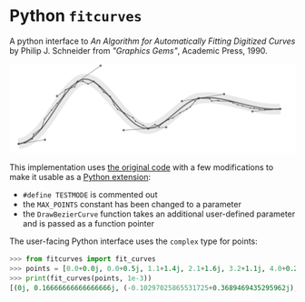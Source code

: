 # Python `fitcurves`

A python interface to _An Algorithm for Automatically Fitting Digitized Curves_
by Philip J. Schneider
from _"Graphics Gems"_, Academic Press, 1990.

![](examples/fitcurve.svg)

This implementation uses [the original code](https://github.com/erich666/GraphicsGems/blob/master/gems/FitCurves.c)
with a few modifications to make it usable as a [Python extension](https://docs.python.org/3/extending/extending.html):

- `#define TESTMODE` is commented out
- the `MAX_POINTS` constant has been changed to a parameter
- the `DrawBezierCurve` function takes an additional user-defined parameter and is passed as a function pointer

The user-facing Python interface uses the `complex` type for points:

```py
>>> from fitcurves import fit_curves
>>> points = [0.0+0.0j, 0.0+0.5j, 1.1+1.4j, 2.1+1.6j, 3.2+1.1j, 4.0+0.2j, 4.0+0.0j]
>>> print(fit_curves(points, 1e-3))
[(0j, 0.16666666666666666j, (-0.10297025865531725+0.3689469435295962j), 0.5j), (0.5j, (0.8767144796274305+1.6158184286167296j), (2.020984071769231+1.9687485786963568j), (3.2+1.1j)), ((3.2+1.1j), (4.044290922588672+0.4778908991451889j), (4+0.5469554577577791j), (4+0j))]
```
